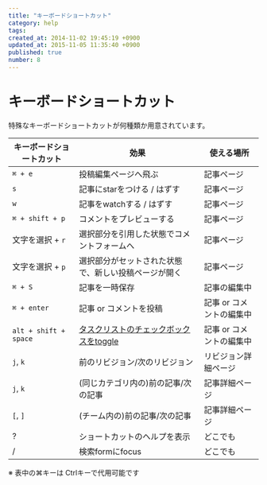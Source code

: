```yaml
---
title: "キーボードショートカット"
category: help
tags: 
created_at: 2014-11-02 19:45:19 +0900
updated_at: 2015-11-05 11:35:40 +0900
published: true
number: 8
---
```


# キーボードショートカット

特殊なキーボードショートカットが何種類か用意されています。

| キーボードショートカット                   |     効果     |   使える場所  |
|-------------------------------------------------|------------------------------------------------------|------------------------------------------------------|
|  `⌘ + e`                    | 投稿編集ページへ飛ぶ                                 | 記事ページ|
| `s` |  記事にstarをつける / はずす   | 記事ページ |
| `w` |  記事をwatchする / はずす   | 記事ページ |
| `⌘ + shift + p` | コメントをプレビューする   | 記事ページ |
| 文字を選択 + `r` | 選択部分を引用した状態でコメントフォームへ           |記事ページ|
| 文字を選択 + `p` | 選択部分がセットされた状態で、新しい投稿ページが開く |記事ページ|
|  `⌘ + S`  | 記事を一時保存 | 記事の編集中 |
|  `⌘ + enter`  | 記事 or コメントを投稿 |記事 or コメントの編集中|
| `alt + shift + space` | [タスクリストのチェックボックスをtoggle](/posts/59) | 記事 or コメントの編集中  |
| `j`,  `k` | 前のリビジョン/次のリビジョン | リビジョン詳細ページ|
| `j`, `k` | (同じカテゴリ内の)前の記事/次の記事 | 記事詳細ページ |
| `[`, `]` | (チーム内の)前の記事/次の記事 | 記事詳細ページ |
| ? | ショートカットのヘルプを表示 | どこでも |
| / | 検索formにfocus | どこでも |


※  表中の⌘キーは Ctrlキーで代用可能です

